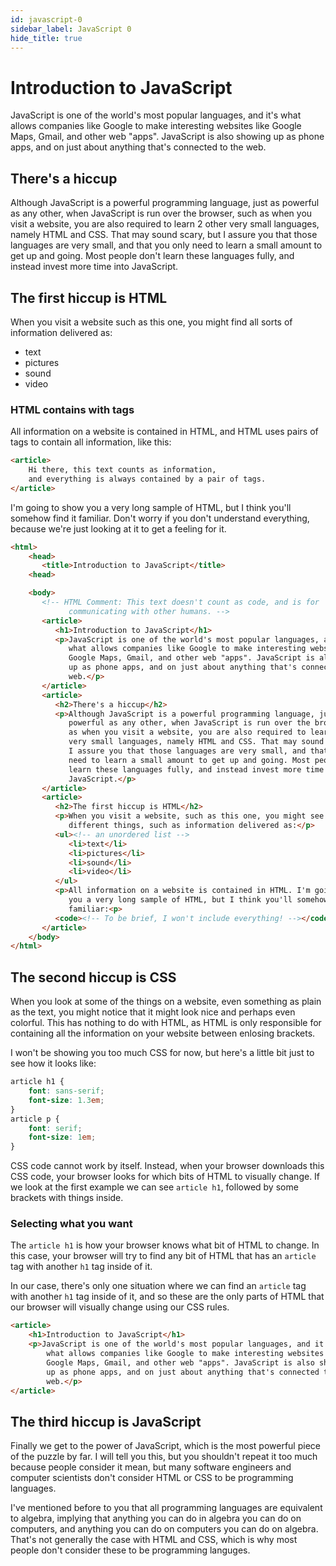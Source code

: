 ```yaml
---
id: javascript-0
sidebar_label: JavaScript 0
hide_title: true
---
```


# Introduction to JavaScript

JavaScript is one of the world's most popular languages, and it's what allows
companies like Google to make interesting websites like Google Maps, Gmail,
and other web "apps". JavaScript is also showing up as phone apps, and on just
about anything that's connected to the web.

## There's a hiccup

Although JavaScript is a powerful programming language, just as powerful as any
other, when JavaScript is run over the browser, such as when you visit a
website, you are also required to learn 2 other very small languages, namely
HTML and CSS. That may sound scary, but I assure you that those languages are
very small, and that you only need to learn a small amount to get up and going.
Most people don't learn these languages fully, and instead invest more time into
JavaScript.

## The first hiccup is HTML

When you visit a website such as this one, you might find all sorts of 
information delivered as:
 - text
 - pictures
 - sound
 - video

### HTML contains with tags

All information on a website is contained in HTML, and HTML uses pairs of tags 
to contain all information, like this:

``` html
<article>
    Hi there, this text counts as information, 
    and everything is always contained by a pair of tags.
</article>
```

I'm going to show you a very long sample of HTML, but I think you'll somehow 
find it familiar. Don't worry if you don't understand everything, because we're
just looking at it to get a feeling for it.

``` html
<html>
    <head>
       <title>Introduction to JavaScript</title>
    <head>

    <body>
       <!-- HTML Comment: This text doesn't count as code, and is for
             communicating with other humans. -->
       <article>
          <h1>Introduction to JavaScript</h1>
          <p>JavaScript is one of the world's most popular languages, and it's
             what allows companies like Google to make interesting websites like
             Google Maps, Gmail, and other web "apps". JavaScript is also showing
             up as phone apps, and on just about anything that's connected to the
             web.</p>
       </article>
       <article>
          <h2>There's a hiccup</h2>
          <p>Although JavaScript is a powerful programming language, just as
             powerful as any other, when JavaScript is run over the browser, such
             as when you visit a website, you are also required to learn 2 other
             very small languages, namely HTML and CSS. That may sound scary, but
             I assure you that those languages are very small, and that you only
             need to learn a small amount to get up and going. Most people don't
             learn these languages fully, and instead invest more time into
             JavaScript.</p>
       </article>
       <article>
          <h2>The first hiccup is HTML</h2>
          <p>When you visit a website, such as this one, you might see some
             different things, such as information delivered as:</p>
          <ul><!-- an unordered list -->
             <li>text</li>
             <li>pictures</li>
             <li>sound</li>
             <li>video</li>
          </ul>
          <p>All information on a website is contained in HTML. I'm going to show
             you a very long sample of HTML, but I think you'll somehow find it
             familiar:<p>
          <code><!-- To be brief, I won't include everything! --></code>
       </article>
    </body>
</html>
```

## The second hiccup is CSS

When you look at some of the things on a website, even something as plain as the
text, you might notice that it might look nice and perhaps even colorful. This
has nothing to do with HTML, as HTML is only responsible for containing all the
information on your website between enlosing brackets.

I won't be showing you too much CSS for now, but here's a little bit just to see
how it looks like:

``` css
article h1 {
    font: sans-serif;
    font-size: 1.3em;
}
article p {
    font: serif;
    font-size: 1em;
}
```

CSS code cannot work by itself. Instead, when your browser downloads this CSS
code, your browser looks for which bits of HTML to visually change. If we look
at the first example we can see `article h1`, followed by some brackets with
things inside.

### Selecting what you want

The `article h1` is how your browser knows what bit of HTML to change. In this
case, your browser will try to find any bit of HTML that has an `article` tag
with another `h1` tag inside of it.

In our case, there's only one situation where we can find an `article` tag with
another `h1` tag inside of it, and so these are the only parts of HTML that our
browser will visually change using our CSS rules.

``` html
<article>
    <h1>Introduction to JavaScript</h1>
    <p>JavaScript is one of the world's most popular languages, and it's
        what allows companies like Google to make interesting websites like
        Google Maps, Gmail, and other web "apps". JavaScript is also showing
        up as phone apps, and on just about anything that's connected to the
        web.</p>
</article>
```

## The third hiccup is JavaScript

Finally we get to the power of JavaScript, which is the most powerful piece of
the puzzle by far. I will tell you this, but you shouldn't repeat it too much
because people consider it mean, but many software engineers and computer 
scientists don't consider HTML or CSS to be programming languages.

I've mentioned before to you that all programming languages are equivalent to
algebra, implying that anything you can do in algebra you can do on computers,
and anything you can do on computers you can do on algebra. That's not generally
the case with HTML and CSS, which is why most people don't consider these to be
programming languges.


